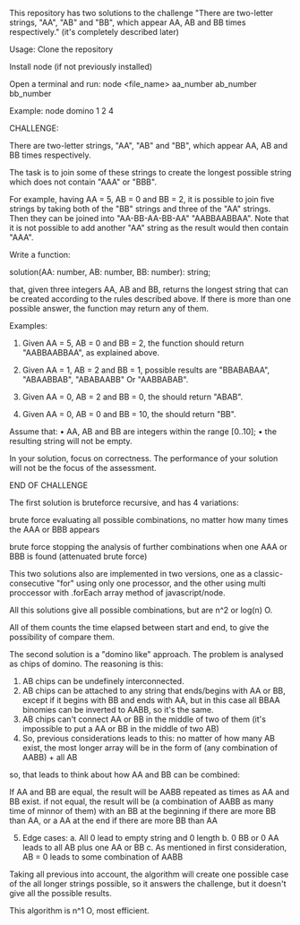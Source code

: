 This repository has two solutions to the challenge "There are two-letter strings, "AA", "AB" and "BB", which appear AA, AB and BB times respectively." (it's completely described later)

Usage:
Clone the repository

Install node (if not previously installed)

Open a terminal and run: node <file_name> aa_number ab_number bb_number

Example: node domino 1 2 4


CHALLENGE:

There are two-letter strings, "AA", "AB" and "BB", which appear AA, AB and BB times respectively.

The task is to join some of these strings to create the longest possible string which does not contain "AAA" or "BBB".

For example, having AA = 5, AB = 0 and BB = 2, it is possible to join five strings by taking both of the "BB" strings and three of the "AA" strings. Then they can be joined into "AA-BB-AA-BB-AA" "AABBAABBAA". Note that it is not possible to add another "AA" string as the result would then contain "AAA".


Write a function:

 solution(AA: number, AB: number, BB: number): string;

that, given three integers AA, AB and BB, returns the longest string that can be created according to the rules described above. If there is more than one possible answer, the function may return any of them.

Examples: 
1. Given AA = 5, AB = 0 and BB = 2, the function should return "AABBAABBAA", as explained above.

2. Given AA = 1, AB = 2 and BB = 1, possible results are "BBABABAA", "ABAABBAB", "ABABAABB" Or "AABBABAB".

3. Given AA = 0, AB = 2 and BB = 0, the  should return "ABAB".

4. Given AA = 0, AB = 0 and BB = 10, the  should return "BB".

Assume that: 
• AA, AB and BB are integers within the range [0..10];
• the resulting string will not be empty.

In your solution, focus on correctness. The performance of your solution will not be the focus of the assessment.

END OF CHALLENGE


The first solution is bruteforce recursive, and has 4 variations:

brute force evaluating all possible combinations, no matter how many times the AAA or BBB appears

brute force stopping the analysis of further combinations when one AAA or BBB is found (attenuated brute force)

This two solutions also are implemented in two versions, one as a classic-consecutive "for" using only one processor, and the other using multi proccessor with .forEach array method of javascript/node.

All this solutions give all possible combinations, but are n^2 or log(n) O.

All of them counts the time elapsed between start and end, to give the possibility of compare them.


The second solution is a "domino like" approach. The problem is analysed as chips of domino. The reasoning is this:

1. AB chips can be undefinely interconnected.
2. AB chips can be attached to any string that ends/begins with AA or BB, except if it begins with BB and ends with AA, but in this case all BBAA binomies can be inverted to AABB, so it's the same.
3. AB chips can't connect AA or BB in the middle of two of them (it's impossible to put a AA or BB in the middle of two AB)
4. So, previous considerations leads to this: no matter of how many AB exist, the most longer array will be in the form of 
(any combination of AABB) + all AB

so, that leads to think about how AA and BB can be combined:

If AA and BB are equal, the result will be AABB repeated as times as AA and BB exist.
if not equal, the result will be (a combination of AABB as many time of minnor of them) with an BB at the beginning if there are more BB than AA, or a AA at the end if there are more BB than AA

5. Edge cases:
    a. All 0 lead to empty string and 0 length
    b. 0 BB or 0 AA leads to all AB plus one AA or BB
    c. As mentioned in first consideration, AB = 0 leads to some combination of AABB

Taking all previous into account, the algorithm will create one possible case of the all longer strings possible, so it answers the challenge, but it doesn't give all the possible results.

This algorithm is n^1 O, most efficient.